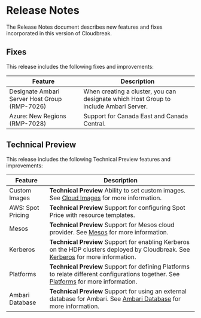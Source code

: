 # Release Notes

The Release Notes document describes new features and fixes incorporated in this version of Cloudbreak.

## Fixes

This release includes the following fixes and improvements:

| Feature | Description |
|----|----|
| Designate Ambari Server Host Group (RMP-7026) | When creating a cluster, you can designate which Host Group to include Ambari Server. |
| Azure: New Regions (RMP-7028) | Support for Canada East and Canada Central. |

## Technical Preview

This release includes the following Technical Preview features and improvements:

| Feature | Description |
|----|----|
| Custom Images | **Technical Preview** Ability to set custom images. See [Cloud Images](images.md) for more information. |
| AWS: Spot Pricing | **Technical Preview** Support for configuring Spot Price with resource templates. |
| Mesos | **Technical Preview** Support for Mesos cloud provider. See [Mesos](mesos.md) for more information. |
| Kerberos | **Technical Preview** Support for enabling Kerberos on the HDP clusters deployed by Cloudbreak. See [Kerberos](kerberos.md) for more information. |
| Platforms | **Technical Preview** Support for defining Platforms to relate different configurations together. See [Platforms](topologies.md) for more information. |
| Ambari Database | **Technical Preview** Support for using an external database for Ambari. See [Ambari Database](database.md) for more information. |